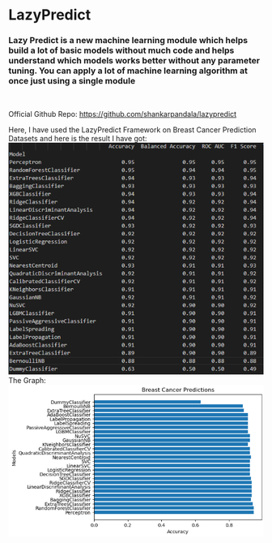 # LazyPredict
<h3>Lazy Predict is a new machine learning module which helps build a lot of basic models without much code and helps understand which models works better without any parameter tuning. You can apply a lot of machine learning algorithm at once just using a single module</h3><br>

Official Github Repo: https://github.com/shankarpandala/lazypredict

Here, I have used the LazyPredict Framework on Breast Cancer Prediction Datasets and here is the result I have got:
<img src = "list.png"> </img>
The Graph: 
<img src = "graph.png"></img>
